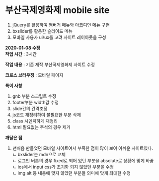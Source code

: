 # 부산국제영화제 mobile site

1. jQuery를 활용하여 햄버거 메뉴와 아코디언 메뉴 구현<br>
2. bxslider를 활용한 슬라이드 메뉴<br>
3. 모바일 사용자 ui/ux를 고려 사이트 레이아웃을 구성

**2020-01-08 수정**<br>
**작업 시간** : 3시간

**작업 내용** : 기존 제작 부산국제영화제 사이트 수정

**크로스 브라우징** : 모바일 페이지

**특이 사항**
1. gnb 부분 스크립트 수정
2. footer부분 width값 수정
3. slide간의 간격조정
4. js코드 재정리하여 불필요한 부분 삭제
5. class 시멘틱하게 재정리
6. html 필요없는 주석의 경우 제거

**깨달은 점**
1. 맨처음 만들었던 모바일 사이트여서 부족한 점이 많이 보여 아쉬운 사이트였다.<br>
   ㄴ bxslider는 mdn으로 교체<br>
   ㄴ 로그인 버튼의 경우 fixed로 되어 있던 부분을 absolute로 상황에 맞게 바꿈<br>
   ㄴ ios에서 input css가 초기화 되지 않았던 부분을 수정<br>
   ㄴ img alt 등 내용에 맞지 않았던 부분들 의미에 맞게 최대한 수정

